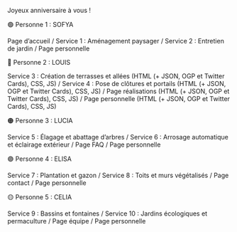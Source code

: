 Joyeux anniversaire à vous !

🟢 Personne 1 : SOFYA 

Page d’accueil  / Service 1 : Aménagement paysager  / Service 2 : Entretien de jardin / Page personnelle

🔵 Personne 2 : LOUIS 

Service 3 : Création de terrasses et allées (HTML (+ JSON, OGP et Twitter Cards), CSS, JS) / Service 4 : Pose de clôtures et portails  (HTML (+ JSON, OGP et Twitter Cards), CSS, JS) / Page réalisations (HTML (+ JSON, OGP et Twitter Cards), CSS, JS) / Page personnelle (HTML (+ JSON, OGP et Twitter Cards), CSS, JS)

🟠 Personne 3 : LUCIA 

Service 5 : Élagage et abattage d’arbres  / Service 6 : Arrosage automatique et éclairage extérieur  / Page FAQ  / Page personnelle

🟣 Personne 4 : ELISA 

Service 7 : Plantation et gazon  / Service 8 : Toits et murs végétalisés  / Page contact  / Page personnelle

🟡 Personne 5 : CELIA 

Service 9 : Bassins et fontaines  / Service 10 : Jardins écologiques et permaculture / Page équipe  / Page personnelle
